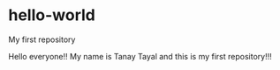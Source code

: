 # hello-world
My first repository

Hello everyone!! My name is Tanay Tayal and this is my first repository!!!

